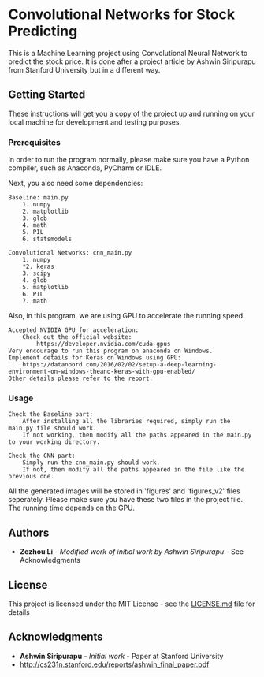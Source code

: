 # Convolutional Networks for Stock Predicting

This is a Machine Learning project using Convolutional Neural Network to predict the stock price. It is done after a project article by Ashwin Siripurapu from Stanford University but in a different way.

## Getting Started

These instructions will get you a copy of the project up and running on your local machine for development and testing purposes.

### Prerequisites

In order to run the program normally, please make sure you have a Python compiler, such as Anaconda, PyCharm or IDLE.

Next, you also need some dependencies:

```
Baseline: main.py
	1. numpy
	2. matplotlib
	3. glob
	4. math
	5. PIL
	6. statsmodels

Convolutional Networks: cnn_main.py
	1. numpy
	*2. keras	
	3. scipy
	4. glob
	5. matplotlib
	6. PIL
	7. math
```

Also, in this program, we are using GPU to accelerate the running speed.

```
Accepted NVIDIA GPU for acceleration:
	Check out the official website: 
		https://developer.nvidia.com/cuda-gpus
Very encourage to run this program on anaconda on Windows.
Implement details for Keras on Windows using GPU: 
	https://datanoord.com/2016/02/02/setup-a-deep-learning-environment-on-windows-theano-keras-with-gpu-enabled/
Other details please refer to the report.
```

### Usage

```
Check the Baseline part:
	After installing all the libraries required, simply run the main.py file should work.
	If not working, then modify all the paths appeared in the main.py to your working directory.

Check the CNN part:
	Simply run the cnn_main.py should work.
	If not, then modify all the paths appeared in the file like the previous one.
```
All the generated images will be stored in 'figures' and 'figures_v2' files seperately. Please make sure you have these two files in the project file. The running time depends on the GPU.


## Authors

* **Zezhou Li** - *Modified work of initial work by Ashwin Siripurapu* - See Acknowledgments

## License

This project is licensed under the MIT License - see the [LICENSE.md](LICENSE.md) file for details

## Acknowledgments

* **Ashwin Siripurapu** - *Initial work* - Paper at Stanford University
*	http://cs231n.stanford.edu/reports/ashwin_final_paper.pdf